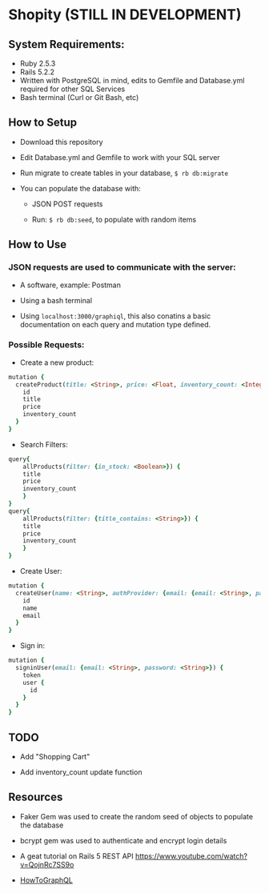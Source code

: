 # Shopity (STILL IN DEVELOPMENT)


## System Requirements:
* Ruby 2.5.3
* Rails 5.2.2
* Written with PostgreSQL in mind, edits to Gemfile and Database.yml required for other SQL Services
* Bash terminal (Curl or Git Bash, etc)



## How to Setup

* Download this repository

* Edit Database.yml and Gemfile to work with your SQL server

* Run migrate to create tables in your database, `$ rb db:migrate`
 

* You can populate the database with:

	* JSON POST requests

	* Run: `$ rb db:seed`, to populate with random items

## How to Use

### JSON requests are used to communicate with the server:
* A software, example: Postman
	
* Using a bash terminal
	
* Using `localhost:3000/graphiql`, this also conatins a basic documentation on each query and mutation type defined.
	
### Possible Requests:
* Create a new product:
```Ruby
mutation {
  createProduct(title: <String>, price: <Float, inventory_count: <Integer>) {
    id
    title
    price
    inventory_count
  }
}
```
* Search Filters:
```Ruby
query{
	allProducts(filter: {in_stock: <Boolean>}) {
	title
	price
	inventory_count
	}
}
query{
	allProducts(filter: {title_contains: <String>}) {
	title
	price
	inventory_count
	}
}
```
* Create User:
```Ruby
mutation {
  createUser(name: <String>, authProvider: {email: {email: <String>, password: <String>}}) {
    id
    name
    email
  }
}
```
* Sign in:
```Ruby
mutation {
  signinUser(email: {email: <String>, password: <String>}) {
    token
    user {
      id
    }
  }
}
```

## TODO

* Add "Shopping Cart"

* Add inventory_count update function



## Resources

* Faker Gem was used to create the random seed of objects to populate the database

* bcrypt gem was used to authenticate and encrypt login details

* A geat tutorial on Rails 5 REST API https://www.youtube.com/watch?v=QojnRc7SS9o

* [HowToGraphQL](https://www.howtographql.com/)
